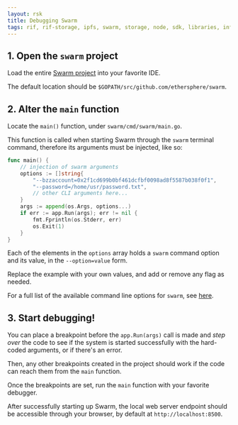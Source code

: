 ```yaml
---
layout: rsk
title: Debugging Swarm
tags: rif, rif-storage, ipfs, swarm, storage, node, sdk, libraries, infrastructure, protocols, mvp, design, rbtc, defi, decentralized, quick-start, guides, tutorial, networks, dapps, tools, rootstock, rsk, ethereum, smart-contracts, install, get-started, how-to, mainnet, testnet, contracts, wallets, web3, crypto
---
```


## 1. Open the `swarm` project
Load the entire [Swarm project](https://github.com/ethersphere/swarm) into your favorite IDE.

The default location should be `$GOPATH/src/github.com/ethersphere/swarm`.

## 2. Alter the `main` function
Locate the `main()` function, under `swarm/cmd/swarm/main.go`. 

This function is called when starting Swarm through the `swarm` terminal command, therefore its arguments must be injected, like so:

```go
func main() {
	// injection of swarm arguments
	options := []string{
		"--bzzaccount=0x2f1cd699b0bf461dcfbf0098ad8f5587b038f0f1",
		"--password=/home/usr/password.txt",
		// other CLI arguments here...
	}
	args := append(os.Args, options...)
	if err := app.Run(args); err != nil {
		fmt.Fprintln(os.Stderr, err)
		os.Exit(1)
	}
}
```

Each of the elements in the `options` array holds a `swarm` command option and its value, in the `--option=value` form.

Replace the example with your own values, and add or remove any flag as needed.

For a full list of the available command line options for `swarm`, see [here](https://swarm-guide.readthedocs.io/en/latest/node_operator.html#general-configuration-parameters).

## 3. Start debugging!
You can place a breakpoint before the `app.Run(args)` call is made and _step over_ the code to see if the system is started successfully with the hard-coded arguments, or if there's an error.

Then, any other breakpoints created in the project should work if the code can reach them from the `main` function.

Once the breakpoints are set, run the `main` function with your favorite debugger.

After successfully starting up Swarm, the local web server endpoint should be accessible through your browser, by default at `http://localhost:8500`.